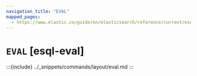 ```yaml
---
navigation_title: "EVAL"
mapped_pages:
  - https://www.elastic.co/guide/en/elasticsearch/reference/current/esql-commands.html#esql-eval
---
```


# `EVAL` [esql-eval]

:::{include} ../_snippets/commands/layout/eval.md
:::
